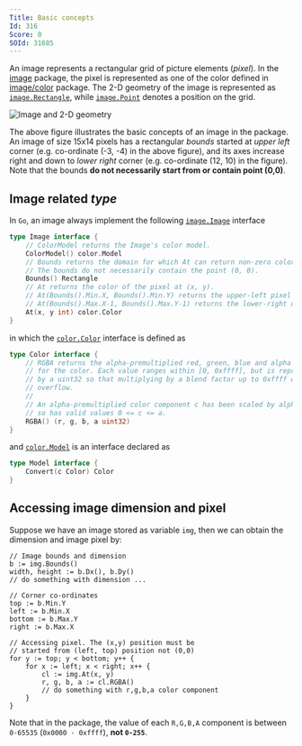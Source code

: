 ```yaml
---
Title: Basic concepts
Id: 316
Score: 0
SOId: 31685
---
```

An image represents a rectangular grid of picture elements (*pixel*). In the [image](https://golang.org/pkg/image/) package, the pixel is represented as one of the color defined in [image/color](https://golang.org/pkg/image/color/) package. The 2-D geometry of the image is represented as [`image.Rectangle`](https://golang.org/pkg/image/#Rectangle), while [`image.Point`](https://golang.org/pkg/image/#Point) denotes a position on the grid.

![Image and 2-D geometry](https://i.stack.imgur.com/PbRoJ.jpg)

The above figure illustrates the basic concepts of an image in the package. An image of size 15x14 pixels has a rectangular *bounds* started at *upper left* corner (e.g. co-ordinate (-3, -4) in the above figure), and its axes increase right and down to *lower right* corner (e.g. co-ordinate (12, 10) in the figure). Note that the bounds **do not necessarily start from or contain point (0,0)**.

## Image related *type* ##

In `Go`, an image always implement the following [`image.Image`](https://golang.org/pkg/image/#Image) interface

```go
type Image interface {
    // ColorModel returns the Image's color model.
    ColorModel() color.Model
    // Bounds returns the domain for which At can return non-zero color.
    // The bounds do not necessarily contain the point (0, 0).
    Bounds() Rectangle
    // At returns the color of the pixel at (x, y).
    // At(Bounds().Min.X, Bounds().Min.Y) returns the upper-left pixel of the grid.
    // At(Bounds().Max.X-1, Bounds().Max.Y-1) returns the lower-right one.
    At(x, y int) color.Color
}
```

in which the [`color.Color`](https://golang.org/pkg/image/color/#Color) interface is defined as

```go
type Color interface {
    // RGBA returns the alpha-premultiplied red, green, blue and alpha values
    // for the color. Each value ranges within [0, 0xffff], but is represented
    // by a uint32 so that multiplying by a blend factor up to 0xffff will not
    // overflow.
    //
    // An alpha-premultiplied color component c has been scaled by alpha (a),
    // so has valid values 0 <= c <= a.
    RGBA() (r, g, b, a uint32)
}
```

and [`color.Model`](https://golang.org/pkg/image/color/#Model) is an interface declared as

```go
type Model interface {
    Convert(c Color) Color
}
```

## Accessing image dimension and pixel ##

Suppose we have an image stored as variable `img`, then we can obtain the dimension and image pixel by:

```
// Image bounds and dimension
b := img.Bounds()
width, height := b.Dx(), b.Dy()
// do something with dimension ...

// Corner co-ordinates
top := b.Min.Y
left := b.Min.X
bottom := b.Max.Y
right := b.Max.X

// Accessing pixel. The (x,y) position must be
// started from (left, top) position not (0,0)
for y := top; y < bottom; y++ {
    for x := left; x < right; x++ {
        cl := img.At(x, y)
        r, g, b, a := cl.RGBA()
        // do something with r,g,b,a color component
    }
}
```

Note that in the package, the value of each `R,G,B,A` component is between `0-65535` (`0x0000 - 0xffff`), **not `0-255`**.
